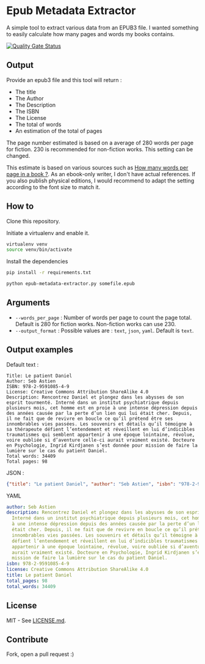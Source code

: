 # Epub Metadata Extractor

A simple tool to extract various data from an EPUB3 file. I wanted something to easily calculate how many pages and words my books contains.

[![Quality Gate Status](https://sonarcloud.io/api/project_badges/measure?project=Wivik_epub-metadata-exporter&metric=alert_status)](https://sonarcloud.io/summary/new_code?id=Wivik_epub-metadata-exporter)

## Output

Provide an epub3 file and this tool will return :

- The title
- The Author
- The Description
- The ISBN
- The License
- The total of words
- An estimation of the total of pages

The page number estimated is based on a average of 280 words per page for fiction. 230 is recommended for non-fiction works. This setting can be changed.

This estimate is based on various sources such as [How many words per page in a book ?](https://kindlepreneur.com/words-per-page/). As an ebook-only writer, I don't have actual references. If you also publish physical editions, I would recommend to adapt the setting according to the font size to match it.

## How to

Clone this repository.

Initiate a virtualenv and enable it.

```bash
virtualenv venv
source venv/bin/activate
```

Install the dependencies

```bash
pip install -r requirements.txt
```

```bash
python epub-metadata-extractor.py somefile.epub

```

## Arguments

- `--words_per_page` : Number of words per page to count the page total. Default is 280 for fiction works. Non-fiction works can use 230.
- `--output_format` : Possible values are : `text`, `json`, `yaml`. Default is `text`.

## Output examples

Default text :

```
Title: Le patient Daniel
Author: Seb Astien
ISBN: 978-2-9591085-4-9
License: Creative Commons Attribution ShareAlike 4.0
Description: Rencontrez Daniel et plongez dans les abysses de son esprit tourmenté. Interné dans un institut psychiatrique depuis plusieurs mois, cet homme est en proie à une intense dépression depuis des années causée par la perte d’un lien qui lui était cher. Depuis, il ne fait que de revivre en boucle ce qu’il prétend être ses innombrables vies passées. Les souvenirs et détails qu’il témoigne à sa thérapeute défient l’entendement et réveillent en lui d’indicibles traumatismes qui semblent appartenir à une époque lointaine, révolue, voire oubliée si d’aventure celle-ci aurait vraiment existé. Docteure en Psychologie, Ingrid Kirdjanen s’est donnée pour mission de faire la lumière sur le cas du patient Daniel.
Total words: 34409
Total pages: 98
```

JSON :

```json
{"title": "Le patient Daniel", "author": "Seb Astien", "isbn": "978-2-9591085-4-9", "license": "Creative Commons Attribution ShareAlike 4.0", "description": "Rencontrez Daniel et plongez dans les abysses de son esprit tourmenté. Interné dans un institut psychiatrique depuis plusieurs mois, cet homme est en proie à une intense dépression depuis des années causée par la perte d’un lien qui lui était cher. Depuis, il ne fait que de revivre en boucle ce qu’il prétend être ses innombrables vies passées. Les souvenirs et détails qu’il témoigne à sa thérapeute défient l’entendement et réveillent en lui d’indicibles traumatismes qui semblent appartenir à une époque lointaine, révolue, voire oubliée si d’aventure celle-ci aurait vraiment existé. Docteure en Psychologie, Ingrid Kirdjanen s’est donnée pour mission de faire la lumière sur le cas du patient Daniel.", "total_words": 34409, "total_pages": 98}

```

YAML

```yaml
author: Seb Astien
description: Rencontrez Daniel et plongez dans les abysses de son esprit tourmenté.
  Interné dans un institut psychiatrique depuis plusieurs mois, cet homme est en proie
  à une intense dépression depuis des années causée par la perte d’un lien qui lui
  était cher. Depuis, il ne fait que de revivre en boucle ce qu’il prétend être ses
  innombrables vies passées. Les souvenirs et détails qu’il témoigne à sa thérapeute
  défient l’entendement et réveillent en lui d’indicibles traumatismes qui semblent
  appartenir à une époque lointaine, révolue, voire oubliée si d’aventure celle-ci
  aurait vraiment existé. Docteure en Psychologie, Ingrid Kirdjanen s’est donnée pour
  mission de faire la lumière sur le cas du patient Daniel.
isbn: 978-2-9591085-4-9
license: Creative Commons Attribution ShareAlike 4.0
title: Le patient Daniel
total_pages: 98
total_words: 34409

```

## License

MIT - See [LICENSE.md](LICENSE.md).

## Contribute

Fork, open a pull request :)
